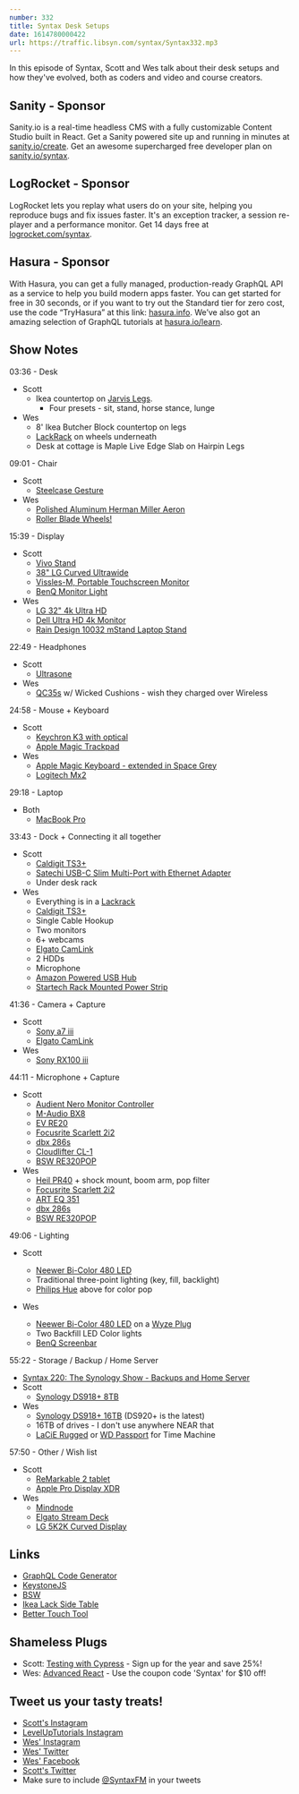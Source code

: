 ```yaml
---
number: 332
title: Syntax Desk Setups
date: 1614780000422
url: https://traffic.libsyn.com/syntax/Syntax332.mp3
---
```


In this episode of Syntax, Scott and Wes talk about their desk setups and how they've evolved, both as coders and video and course creators.

## Sanity - Sponsor
Sanity.io is a real-time headless CMS with a fully customizable Content Studio built in React. Get a Sanity powered site up and running in minutes at [sanity.io/create](https://www.sanity.io/create). Get an awesome supercharged free developer plan on [sanity.io/syntax](https://www.sanity.io/syntax).

## LogRocket - Sponsor
LogRocket lets you replay what users do on your site, helping you reproduce bugs and fix issues faster. It's an exception tracker, a session re-player and a performance monitor. Get 14 days free at [logrocket.com/syntax](https://logrocket.com/syntax).

## Hasura - Sponsor
With Hasura, you can get a fully managed, production-ready GraphQL API as a service to help you build modern apps faster. You can get started for free in 30 seconds, or if you want to try out the Standard tier for zero cost, use the code “TryHasura” at this link: [hasura.info](https://hasura.info/freetrial). We’ve also got an amazing selection of GraphQL tutorials at [hasura.io/learn](https://hasura.io/learn).

## Show Notes
03:36 - Desk
* Scott
  * Ikea countertop on [Jarvis Legs](https://www.amazon.com/Jarvis-Standing-Desk-Frame-Only/dp/B01N023V8B).
    * Four presets - sit, stand, horse stance, lunge
* Wes
  * 8' Ikea Butcher Block countertop on legs
  * [LackRack](https://wiki.eth0.nl/index.php/LackRack) on wheels underneath
  * Desk at cottage is Maple Live Edge Slab on Hairpin Legs

09:01 - Chair
* Scott
  * [Steelcase Gesture](https://www.steelcase.com/products/office-chairs/gesture/)
* Wes
  * [Polished Aluminum Herman Miller Aeron](https://www.amazon.com/gp/product/B000LTAO8S/ref=as_li_qf_sp_asin_il_tl?ie=UTF8&camp=1789&creative=9325&creativeASIN=B000LTAO8S&linkCode=as2&tag=webo080-20&linkId=6G4M6ZR4CYKT3TM5)
  * [Roller Blade Wheels!](https://amzn.to/35zIwUF)

15:39 - Display
* Scott
  * [Vivo Stand](https://amzn.to/3czP2hB)
  * [38" LG Curved Ultrawide](https://amzn.to/3am5JKF)
  * [Vissles-M, Portable Touchscreen Monitor](https://amzn.to/3pDpiop)
  * [BenQ Monitor Light](https://www.benq.com/en-us/lamps/computer-desklamp.html)
* Wes
  * [LG 32" 4k Ultra HD](https://amzn.to/2SYuX8G)
  * [Dell Ultra HD 4k Monitor](https://www.amazon.com/gp/product/B00PC9HFO8/ref=as_li_qf_sp_asin_il_tl?ie=UTF8&camp=1789&creative=9325&creativeASIN=B00PC9HFO8&linkCode=as2&tag=webo080-20&linkId=5VCVP6ZUPF5GLCUJ)
  * [Rain Design 10032 mStand Laptop Stand](https://www.amazon.com/gp/product/B000OOYECC/ref=as_li_qf_sp_asin_il_tl?ie=UTF8&camp=1789&creative=9325&creativeASIN=B000OOYECC&linkCode=as2&tag=webo080-20&linkId=XWDACWNC2JWRF3DQ)

22:49 - Headphones
* Scott
  * [Ultrasone](https://ultrasone.com/)
* Wes
  * [QC35s](https://www.amazon.com/Bose-QuietComfort-Wireless-Headphones-Cancelling/dp/B0756CYWWD) w/ Wicked Cushions - wish they charged over Wireless

24:58 - Mouse + Keyboard
* Scott
  * [Keychron K3 with optical](https://www.keychron.com/pages/keychron-k3-wireless-mechanical-keyboard)
  * [Apple Magic Trackpad](https://www.apple.com/shop/product/MJ2R2LL/A/magic-trackpad-2-silver)
* Wes
  * [Apple Magic Keyboard - extended in Space Grey](https://www.apple.com/shop/product/MRMH2LL/A/magic-keyboard-with-numeric-keypad-us-english-space-gray)
  * [Logitech Mx2](https://www.amazon.com/Logitech-Master-Wireless-Mouse-Rechargeable/dp/B071YZJ1G1)

29:18 - Laptop
* Both
  * [MacBook Pro](https://www.apple.com/macbook-pro-16/)

33:43 - Dock + Connecting it all together
* Scott
  * [Caldigit TS3+](https://www.amazon.com/dp/B07CZPV8DF/)
  * [Satechi USB-C Slim Multi-Port with Ethernet Adapter](https://www.amazon.com/Satechi-USB-C-Multi-Port-Ethernet-Adapter/dp/B083XPXN9D)
  * Under desk rack
* Wes
  * Everything is in a [Lackrack](https://wiki.eth0.nl/index.php/LackRack)
  * [Caldigit TS3+](https://www.amazon.com/dp/B07CZPV8DF/)
  * Single Cable Hookup
  * Two monitors
  * 6+ webcams
  * [Elgato CamLink](https://www.amazon.com/Elgato-Cam-Link-Broadcast-Camcorder/dp/B07K3FN5MR)
  * 2 HDDs
  * Microphone
  * [Amazon Powered USB Hub](https://www.amazon.com/s?k=amazon+basics+powered+usb+hub)
  * [Startech Rack Mounted Power Strip](https://www.amazon.com/StarTech-com-Horizontal-Rack-Mount-PDU/dp/B0035PS5AE/)

41:36 - Camera + Capture
* Scott
  * [Sony a7 iii](https://www.amazon.com/Sony-Full-Frame-Mirrorless-Interchangeable-Lens-ILCE7M3/dp/B07B43WPVK)
  * [Elgato CamLink](https://www.amazon.com/Elgato-Cam-Link-Broadcast-Camcorder/dp/B07K3FN5MR)
* Wes
  * [Sony RX100 iii](https://www.amazon.com/Sony-Premium-Compact-F1-8-2-8-DSCRX100M3/dp/B00K7O2DJU/ref=sr_1_1?dchild=1&keywords=Sony+RX+iii&qid=1614484946&s=electronics&sr=1-1)

44:11 - Microphone + Capture
* Scott
  * [Audient Nero Monitor Controller](https://audient.com/products/monitor-controllers/nero/overview/)
  * [M-Audio BX8](https://m-audio.com/products/view/bx8-d2)
  * [EV RE20](https://www.amazon.com/Electro-Voice-RE20-Broadcast-Microphone-Variable-D/dp/B00KCN83V8)
  * [Focusrite Scarlett 2i2](https://www.amazon.com/Focusrite-Scarlett-Audio-Interface-Tools/dp/B07QR73T66/)
  * [dbx 286s](https://www.amazon.com/dbx-286s-Microphone-Channel-Processor/dp/B004LWH79A/)
  * [Cloudlifter CL-1](https://www.amazon.com/Cloud-Microphones-CL-1-Cloudlifter-1-channel/dp/B004MQSV04/)
  * [BSW RE320POP](https://www.bswusa.com/Pop-Filters-BSW-RE320POP-P7872.aspx)
* Wes
  * [Heil PR40]() + shock mount, boom arm, pop filter
  * [Focusrite Scarlett 2i2](https://www.amazon.com/Focusrite-Scarlett-Audio-Interface-Tools/dp/B07QR73T66/ref=sr_1_2?dchild=1&keywords=Scarlett+Focusrite+2i2&qid=1614485127&s=musical-instruments&sr=1-2)
  * [ART EQ 351](https://www.amazon.com/ART-351-31-Band-Graphic-Equalizer/dp/B0002E50U4)
  * [dbx 286s](https://www.amazon.com/dbx-286s-Microphone-Channel-Processor/dp/B004LWH79A/)
  * [BSW RE320POP](https://www.bswusa.com/Pop-Filters-BSW-RE320POP-P7872.aspx)

49:06 - Lighting
* Scott
  * [Neewer Bi-Color 480 LED](https://www.amazon.com/Neewer-Packs-Dimmable-Bi-Color-Lighting/dp/B072Q3DYXR/)
  * Traditional three-point lighting (key, fill, backlight)
  * [Philips Hue](https://www.philips-hue.com/en-us) above for color pop

* Wes
  * [Neewer Bi-Color 480 LED](https://www.amazon.com/Neewer-Packs-Dimmable-Bi-Color-Lighting/dp/B072Q3DYXR/) on a [Wyze Plug](https://www.amazon.com/Wyze-Labs-WLPP1-Smart-Two-Pack/dp/B07XZT24B8)
  * Two Backfill LED Color lights
  * [BenQ Screenbar](https://www.benq.com/en-us/lamps/computer-desklamp.html)

55:22 - Storage / Backup / Home Server
* [Syntax 220: The Synology Show - Backups and Home Server](https://syntax.fm/show/220/the-synology-show-backups-and-home-server)
* Scott
  * [Synology DS918+ 8TB](https://www.amazon.com/Synology-DiskStation-Business-Celeron-Operating/dp/B07ZKZLVWH/)
* Wes
  * [Synology DS918+ 16TB](https://www.amazon.com/Synology-DiskStation-DS1819-Storage-Operating/dp/B08512DQ7H/) (DS920+ is the latest)
  * 16TB of drives - I don't use anywhere NEAR that
  * [LaCiE Rugged](https://www.amazon.com/s?k=LaCiE+Rugged&i=electronics&ref=nb_sb_noss) or [WD Passport](https://www.amazon.com/s?k=wd+passport&i=electronics&ref=nb_sb_noss_2) for Time Machine

57:50 - Other / Wish list
* Scott
  * [ReMarkable 2 tablet](https://remarkable.com/store/remarkable-2)
  * [Apple Pro Display XDR](https://www.apple.com/pro-display-xdr/)
* Wes
  * [Mindnode](https://mindnode.com/)
  * [Elgato Stream Deck](https://www.amazon.com/Elgato-Stream-Deck-Controller-customizable/dp/B06XKNZT1P)
  * [LG 5K2K Curved Display](https://youtu.be/WKTCH1FIsJM)

## Links
* [GraphQL Code Generator](https://graphql-code-generator.com/)
* [KeystoneJS](https://www.keystonejs.com/)
* [BSW](https://www.bswusa.com/)
* [Ikea Lack Side Table](https://www.ikea.com/us/en/p/lack-side-table-black-20011408/)
* [Better Touch Tool](https://folivora.ai/)

## Shameless Plugs
* Scott: [Testing with Cypress](https://www.leveluptutorials.com/pro) - Sign up for the year and save 25%!
* Wes: [Advanced React](https://advancedreact.com) - Use the coupon code 'Syntax' for $10 off!

## Tweet us your tasty treats!
* [Scott's Instagram](https://www.instagram.com/stolinski/)
* [LevelUpTutorials Instagram](https://www.instagram.com/LevelUpTutorials/)
* [Wes' Instagram](https://www.instagram.com/wesbos/)
* [Wes' Twitter](https://twitter.com/wesbos)
* [Wes' Facebook](https://www.facebook.com/wesbos.developer)
* [Scott's Twitter](https://twitter.com/stolinski)
* Make sure to include [@SyntaxFM](https://twitter.com/SyntaxFM) in your tweets